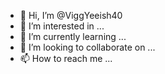 - 👋 Hi, I’m @ViggYeeish40
- 👀 I’m interested in ...
- 🌱 I’m currently learning ...
- 💞️ I’m looking to collaborate on ...
- 📫 How to reach me ...

<!---
ViggYeeish40/ViggYeeish40 is a ✨ special ✨ and ♥loved♥ repository because its `README.md` (this file) appears on your GitHub profile.
You can click the Preview link to take a look at your changes.
--->
